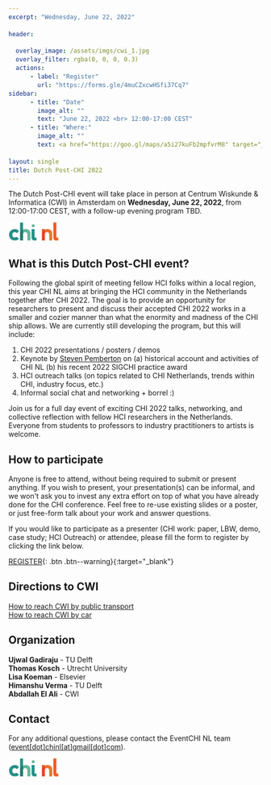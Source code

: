 ```yaml
---
excerpt: "Wednesday, June 22, 2022"

header:

  overlay_image: /assets/imgs/cwi_1.jpg
  overlay_filter: rgba(0, 0, 0, 0.3)
  actions:
      - label: "Register"
        url: "https://forms.gle/4muCZxcwHSfi37Cq7"
sidebar:
      - title: "Date"
        image_alt: ""
        text: "June 22, 2022 <br> 12:00-17:00 CEST"
      - title: "Where:"
        image_alt: ""
        text: <a href="https://goo.gl/maps/a5i27kuFb2mpfvrM8" target="_blank">CWI, Science Park 123 <br/> 1098 XG, Amsterdam </a>

layout: single
title: Dutch Post-CHI 2022
---
```


The Dutch Post-CHI event will take place in person at Centrum Wiskunde & Informatica (CWI) in Amsterdam on **Wednesday, June 22, 2022**, from 12:00-17:00 CEST, with a follow-up evening program TBD. 

<a href="https://www.chinederland.nl/"><img src="./assets/imgs/chi_nl_logo2.png" width="100"></a>

## What is this Dutch Post-CHI event?

Following the global spirit of meeting fellow HCI folks within a local region, this year CHI NL aims at bringing the HCI community in the Netherlands together after CHI 2022. The goal is to provide an opportunity for researchers to present and discuss their accepted CHI 2022 works in a smaller and cozier manner than what the enormity and madness of the CHI ship allows. We are currently still developing the program, but this will include:

1. CHI 2022 presentations / posters / demos
2. Keynote by <a href="http://pembo.xs4all.nl/">Steven Pemberton</a> on (a) historical account and activities of CHI NL (b) his recent 2022 SIGCHI practice award
3. HCI outreach talks (on topics related to CHI Netherlands, trends within CHI, industry focus, etc.)
4. Informal social chat and networking + borrel :)

Join us for a full day event of exciting CHI 2022 talks, networking, and collective reflection with fellow HCI researchers in the Netherlands. Everyone from students to professors to industry practitioners to artists is welcome.


## How to participate

Anyone is free to attend, without being required to submit or present anything. If you wish to present, your presentation(s) can be informal, and we won't ask you to invest any extra effort on top of what you have already done for the CHI conference. Feel free to re-use existing slides or a poster, or just free-form talk about your work and answer questions.


If you would like to participate as a presenter (CHI work: paper, LBW, demo, case study; HCI Outreach) or attendee, please fill the form to register by clicking the link below.

<!-- Please register to help us organize an exciting (and fun) post-chi event! -->

[REGISTER](https://forms.gle/4muCZxcwHSfi37Cq7){: .btn .btn--warning}{:target="\_blank"}

## Directions to CWI

<a href="https://www.cwi.nl/about/contact/how-reach-cwi-public-transport" target="\_blank" >How to reach CWI by public transport </a> <br/>
<a href="https://www.cwi.nl/about/contact/how-reach-cwi-car/default-page" target="\_blank" >How to reach CWI by car</a>

## Organization

**Ujwal Gadiraju** - TU Delft <br>
**Thomas Kosch** - Utrecht University <br>
**Lisa Koeman** - Elsevier <br>
**Himanshu Verma** - TU Delft <br>
**Abdallah El Ali** - CWI

## Contact

For any additional questions, please contact the EventCHI NL team ([event[dot]chinl[at]gmail[dot]com](mailto:event.chinl@gmail.com)).

<a href="https://www.chinederland.nl/"><img src="./assets/imgs/chi_nl_logo2.png" width="100"></a>
